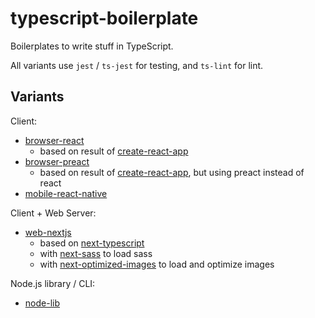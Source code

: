 # typescript-boilerplate

Boilerplates to write stuff in TypeScript.

All variants use `jest` / `ts-jest` for testing, and `ts-lint` for lint.

## Variants

Client:

- [browser-react](browser-react/)
    - based on result of [create-react-app](#)
- [browser-preact](browser-preact/)
    - based on result of [create-react-app](#), but using preact instead of react
- [mobile-react-native](mobile-react-native/)

Client + Web Server:

<!-- - [web-express-react](web-express-react/) -->
- [web-nextjs](web-nextjs/)
    - based on [next-typescript](https://github.com/zeit/next-plugins/tree/master/packages/next-typescript)
    - with [next-sass](https://github.com/zeit/next-plugins/tree/master/packages/next-sass) to load sass
    - with [next-optimized-images](https://www.npmjs.com/package/next-optimized-images) to load and optimize images

Node.js library / CLI:

- [node-lib](node-lib/)
